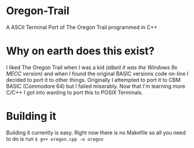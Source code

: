 # Oregon-Trail
A ASCII Terminal Port of The Oregon Trail programmed in C++
# Why on earth does this exist?
I liked The Oregon Trail when I was a kid *(albeit it was the Windows 9x MECC version)* and when I found the original BASIC versions code on-line I decided to port it to other things. Originally I attempted to port it to CBM BASIC (Commodore 64) but I failed miserably. Now that I'm learning more C/C++ I got into wanting to port this to POSIX Terminals. 
# Building it
Building it currently is easy. Right now there is no Makefile so all you need to do is run
`$ g++ oregon.cpp -o oregon`
